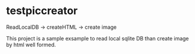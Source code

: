 testpiccreator
==============

ReadLocalDB -> createHTML -> create image

This project is a sample exsample to read local sqlite DB
than create image by html well formed.
